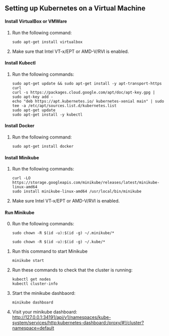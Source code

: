 ## Setting up Kubernetes on a Virtual Machine

#### Install VirtualBox or VMWare
1. Run the following command:
    ```
    sudo apt-get install virtualbox
    ```

2. Make sure that Intel VT-x/EPT or AMD-V/RVI is enabled.


#### Install Kubectl
1. Run the following commands:
    ```
    sudo apt-get update && sudo apt-get install -y apt-transport-https curl
    curl -s https://packages.cloud.google.com/apt/doc/apt-key.gpg | sudo apt-key add -
    echo "deb https://apt.kubernetes.io/ kubernetes-xenial main" | sudo tee -a /etc/apt/sources.list.d/kubernetes.list
    sudo apt-get update
    sudo apt-get install -y kubectl
    ```

#### Install Docker
1. Run the following command:
    ```
    sudo apt-get install docker
    ```

#### Install Minikube
1. Run the following commands:
    ```
    curl -LO https://storage.googleapis.com/minikube/releases/latest/minikube-linux-amd64
    sudo install minikube-linux-amd64 /usr/local/bin/minikube
    ```

2. Make sure Intel VT-x/EPT or AMD-V/RVI is enabled.


#### Run Minikube
0. Run the following commands:
    ```
    sudo chown -R $(id -u):$(id -g) ~/.minikube/*

    sudo chown -R $(id -u):$(id -g) ~/.kube/*
    ```

1. Run this command to start Minikube
    ```
    minikube start
    ```

2. Run these commands to check that the cluster is running:
    ```
    kubectl get nodes
    kubectl cluster-info
    ```

3. Start the minikube dashbaord:
    ```
    minikube dashboard
    ```

4. Visit your minikube dashboard:
http://127.0.0.1:34191/api/v1/namespaces/kube-system/services/http:kubernetes-dashboard:/proxy/#!/cluster?namespace=default
